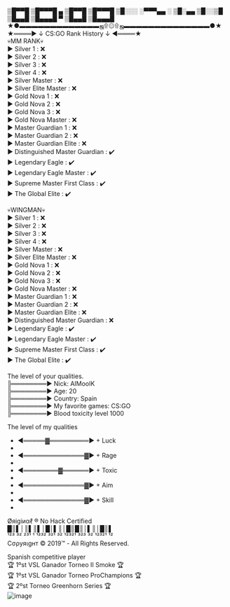 ▒█▀▀█ ▒█▀▀▀█ ▄ ▒█▀▀█ ▒█▀▀▀█
▒█░░░ ░▀▀▀▄▄ ░ ▒█░▄▄ ▒█░░▒█
▒█▄▄█ ▒█▄▄▄█ ▀ ▒█▄▄█ ▒█▄▄▄█
<br>
★●▬▬▬▬▬▬▬▬▬▬▬▬▬ஜ۩۞۩ஜ▬▬▬▬▬▬▬▬▬▬▬▬▬▬●★
<br>
★════► ↓ CS:GO Rank History ↓ ◄════★
<br>
💀MM RANK💀
<br>
▶️ Silver 1 : ❌
<br>
▶️ Silver 2 : ❌
<br>
▶️ Silver 3 : ❌
<br>
▶️ Silver 4 : ❌
<br>
▶️ Silver Master : ❌
<br>
▶️ Silver Elite Master : ❌
<br>
▶️ Gold Nova 1 : ❌
<br>
▶️ Gold Nova 2 : ❌
<br>
▶️ Gold Nova 3 : ❌
<br>
▶️ Gold Nova Master : ❌
<br>
▶️ Master Guardian 1 : ❌
<br>
▶️ Master Guardian 2 : ❌
<br>
▶️ Master Guardian Elite : ❌
<br>
▶️ Distinguished Master Guardian : ✔️
<br>
▶️ Legendary Eagle : ✔️
<br>
▶️ Legendary Eagle Master : ✔️
<br>
▶️ Supreme Master First Class : ✔️
<br>
▶️ The Global Elite : ✔️
<br>

💀WINGMAN💀
<br>
▶️ Silver 1 : ❌
<br>
▶️ Silver 2 : ❌
<br>
▶️ Silver 3 : ❌
<br>
▶️ Silver 4 : ❌
<br>
▶️ Silver Master : ❌
<br>
▶️ Silver Elite Master : ❌
<br>
▶️ Gold Nova 1 : ❌
<br>
▶️ Gold Nova 2 : ❌
<br>
▶️ Gold Nova 3 : ❌
<br>
▶️ Gold Nova Master : ❌
<br>
▶️ Master Guardian 1 : ❌
<br>
▶️ Master Guardian 2 : ❌
<br>
▶️ Master Guardian Elite : ❌
<br>
▶️ Distinguished Master Guardian : ❌
<br>
▶️ Legendary Eagle : ✔️
<br>
▶️ Legendary Eagle Master : ✔️
<br>
▶️ Supreme Master First Class : ✔️
<br>
▶️ The Global Elite : ✔️
<br>


The level of your qualities.
<br>
╠════════► Nick: AIMoolK
<br>
╠════════► Age: 20
<br>
╠════════► Сountry: Spain
<br>
╠════════► My favorite games: CS:GO
<br>
╠════════► Blood toxicity level 1000
<br>

The level of my qualities
<br>
- ◄═════▓═════════► + Luck
- <br>
- ◄══════════════▓► + Rage
- <br>
- ◄════════▓══════► + Toxic
- <br>
- ◄══════════════▓► + Aim
- <br>
- ◄══════════════▓► + Skill
- <br>


Øяіgіиαℓ ® No Hack Certified
<br>
█║▌│║▌║▌│█│▌║│█║█║│▌║│█║▌
<br>
¹²³ ³² ²³¹ ¹ ¹²³² ³²¹ ³² ¹²³²¹ ³²³ ³² ¹²³²¹ ¹²
<br>
Cσρуяιgнт © 2019™ - All Rights Reserved.
<br>

 Spanish competitive player 
 <br>
 🏆 1ºst VSL Ganador Torneo II Smoke 🏆
 <br>
 🏆 1ºst VSL Ganador Torneo ProChampions 🏆
 <br>
 🏆 2ºst Torneo Greenhorn Series 🏆
 <br>
 <img>![image](https://user-images.githubusercontent.com/114601899/192826063-27c2e5b4-04fc-4a04-90fe-58eddd370fad.png)
 <br>

<!---
AIMoolK/AIMoolK is a ✨ special ✨ repository because its `README.md` (this file) appears on your GitHub profile.
You can click the Preview link to take a look at your changes.
--->
